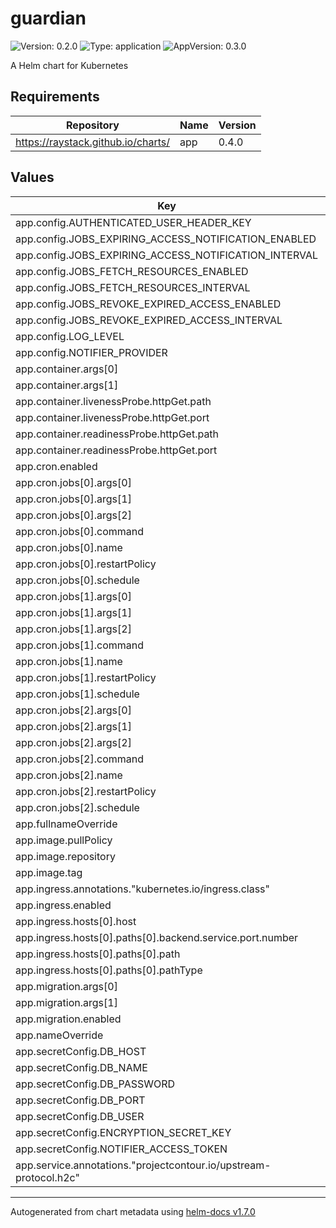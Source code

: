 # guardian

![Version: 0.2.0](https://img.shields.io/badge/Version-0.2.0-informational?style=flat-square) ![Type: application](https://img.shields.io/badge/Type-application-informational?style=flat-square) ![AppVersion: 0.3.0](https://img.shields.io/badge/AppVersion-0.3.0-informational?style=flat-square)

A Helm chart for Kubernetes

## Requirements

| Repository | Name | Version |
|------------|------|---------|
| https://raystack.github.io/charts/ | app | 0.4.0 |

## Values

| Key | Type | Default | Description |
|-----|------|---------|-------------|
| app.config.AUTHENTICATED_USER_HEADER_KEY | string | `"x-authenticated-user-email"` |  |
| app.config.JOBS_EXPIRING_ACCESS_NOTIFICATION_ENABLED | bool | `false` |  |
| app.config.JOBS_EXPIRING_ACCESS_NOTIFICATION_INTERVAL | string | `"0 9 * * *"` |  |
| app.config.JOBS_FETCH_RESOURCES_ENABLED | bool | `false` |  |
| app.config.JOBS_FETCH_RESOURCES_INTERVAL | string | `"0 */2 * * *"` |  |
| app.config.JOBS_REVOKE_EXPIRED_ACCESS_ENABLED | bool | `false` |  |
| app.config.JOBS_REVOKE_EXPIRED_ACCESS_INTERVAL | string | `"*/20 * * * *"` |  |
| app.config.LOG_LEVEL | string | `"info"` |  |
| app.config.NOTIFIER_PROVIDER | string | `"slack"` |  |
| app.container.args[0] | string | `"server"` |  |
| app.container.args[1] | string | `"start"` |  |
| app.container.livenessProbe.httpGet.path | string | `"/ping"` |  |
| app.container.livenessProbe.httpGet.port | string | `"tcp"` |  |
| app.container.readinessProbe.httpGet.path | string | `"/ping"` |  |
| app.container.readinessProbe.httpGet.port | string | `"tcp"` |  |
| app.cron.enabled | bool | `true` |  |
| app.cron.jobs[0].args[0] | string | `"job"` |  |
| app.cron.jobs[0].args[1] | string | `"run"` |  |
| app.cron.jobs[0].args[2] | string | `"fetch_resources"` |  |
| app.cron.jobs[0].command | list | `[]` |  |
| app.cron.jobs[0].name | string | `"fetch-resources"` |  |
| app.cron.jobs[0].restartPolicy | string | `"Never"` |  |
| app.cron.jobs[0].schedule | string | `"0 */2 * * *"` |  |
| app.cron.jobs[1].args[0] | string | `"job"` |  |
| app.cron.jobs[1].args[1] | string | `"run"` |  |
| app.cron.jobs[1].args[2] | string | `"appeal_expiration_reminder"` |  |
| app.cron.jobs[1].command | list | `[]` |  |
| app.cron.jobs[1].name | string | `"appeal-expiration-reminder"` |  |
| app.cron.jobs[1].restartPolicy | string | `"Never"` |  |
| app.cron.jobs[1].schedule | string | `"0 9 * * *"` |  |
| app.cron.jobs[2].args[0] | string | `"job"` |  |
| app.cron.jobs[2].args[1] | string | `"run"` |  |
| app.cron.jobs[2].args[2] | string | `"appeal_expiration_revocation"` |  |
| app.cron.jobs[2].command | list | `[]` |  |
| app.cron.jobs[2].name | string | `"appeal-expiration-revocation"` |  |
| app.cron.jobs[2].restartPolicy | string | `"Never"` |  |
| app.cron.jobs[2].schedule | string | `"*/20 * * * *"` |  |
| app.fullnameOverride | string | `""` |  |
| app.image.pullPolicy | string | `"Always"` |  |
| app.image.repository | string | `"odpf/guardian"` |  |
| app.image.tag | string | `"latest"` |  |
| app.ingress.annotations."kubernetes.io/ingress.class" | string | `"contour"` |  |
| app.ingress.enabled | bool | `true` |  |
| app.ingress.hosts[0].host | string | `"guardian.example.com"` |  |
| app.ingress.hosts[0].paths[0].backend.service.port.number | int | `80` |  |
| app.ingress.hosts[0].paths[0].path | string | `"/"` |  |
| app.ingress.hosts[0].paths[0].pathType | string | `"ImplementationSpecific"` |  |
| app.migration.args[0] | string | `"server"` |  |
| app.migration.args[1] | string | `"migrate"` |  |
| app.migration.enabled | bool | `true` |  |
| app.nameOverride | string | `""` |  |
| app.secretConfig.DB_HOST | string | `"localhost"` |  |
| app.secretConfig.DB_NAME | string | `"guardian"` |  |
| app.secretConfig.DB_PASSWORD | string | `nil` |  |
| app.secretConfig.DB_PORT | string | `nil` |  |
| app.secretConfig.DB_USER | string | `"guardian"` |  |
| app.secretConfig.ENCRYPTION_SECRET_KEY | string | `nil` |  |
| app.secretConfig.NOTIFIER_ACCESS_TOKEN | string | `nil` |  |
| app.service.annotations."projectcontour.io/upstream-protocol.h2c" | string | `"tcp"` |  |

----------------------------------------------
Autogenerated from chart metadata using [helm-docs v1.7.0](https://github.com/norwoodj/helm-docs/releases/v1.7.0)

